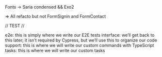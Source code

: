 Fonts -> Saria condensed && Exo2

=> All refacto but not FormSignin and FormContact

// TEST //

e2e: this is simply where we write our E2E tests
interface: we’ll get back to this later; it isn’t required by Cypress, but we’ll use this to organize our code
support: this is where we will write our custom commands with TypeScript
tasks: this is where we will write our custom tasks
